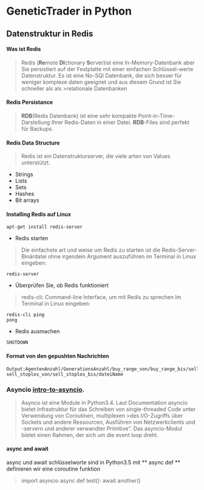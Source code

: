 # GeneticTrader in Python
## Datenstruktur in Redis
#### Was ist Redis
>Redis (**Re**mote **DI**ctionary **S**erver)ist eine In-Memory-Datenbank aber Sie persistiert auf der Festplatte mit einer einfachen Schlüssel-werte Datenstruktur.
>Es ist eine No-SQl Datenbank, die sich besser für weniger komplexe daten geeignet und aus diesem Grund ist Sie schneller als als >relationale Datenbanken 
#### Redis Persistance
>**RDB**(Redis Datenbank) ist eine sehr kompakte Point-in-Time-Darstellung Ihrer Redis-Daten in einer Datei.
>**RDB**-Files sind perfekt für Backups.
#### Redis Data Structure
>Redis ist ein Datenstrukturserver, die viele arten von Values unterstützt.
* Strings
* Lists
* Sets
* Hashes
* Bit arrays
#### Installing Redis auf Linux
```
apt-get install redis-server
```
* Redis starten
>Die einfachste art und weise um Redis zu starten ist die Redis-Server-Binärdatei ohne irgendein Argument auszuführen
>im Terminal in Linux eingeben:
``` 
redis-server
```
* Überprüfen Sie, ob Redis funktioniert
>redis-cli: Command-line Interface, um mit Redis zu sprechen
>Im Terminal in Linux eingeben:
``` 
redis-cli ping
pong
```
* Redis ausmachen
```
SHUTDOWN 
```
#### Format von den gepushten Nachrichten
```
Output:AgentenAnzahl/GenerationsAnzahl/buy_range_von/buy_range_bis/sell_range_von/sell_range_bis/buy_stoplos_von/buy_stoplos_bis/
sell_stoplos_von/sell_stoplos_bis/dateiName
```
### Asyncio [intro-to-asyncio](https://www.blog.pythonlibrary.org/2016/07/26/python-3-an-intro-to-asyncio/).

>Asynco ist eine Module in Python3.4.
>Laut Documentation asyncio bietet Infrastruktur für das Schreiben von single-threaded Code unter Verwendung von Coroutinen, multiplexen >des I/O-Zugriffs über Sockets und andere Ressourcen, Ausführen von Netzwerkclients und -servern und anderer verwandter Primitive".
>Das asyncio-Modul bietet einen Rahmen, der sich um die event loop dreht.

#### async and await
async und await schlüsselworte sind in Python3.5
mit ** async def ** definieren wir eine coroutine funktion

>import asyncio
>async def test():
>  await another()
